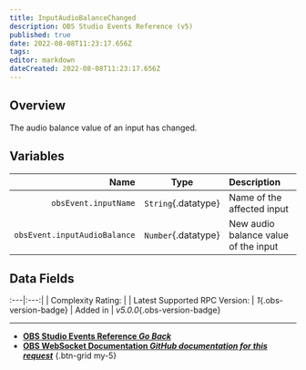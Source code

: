 ```yaml
---
title: InputAudioBalanceChanged
description: OBS Studio Events Reference (v5)
published: true
date: 2022-08-08T11:23:17.656Z
tags: 
editor: markdown
dateCreated: 2022-08-08T11:23:17.656Z
---
```


## Overview
The audio balance value of an input has changed.

## Variables
Name | Type | Description | 
----:|:----:|:------------|
`obsEvent.inputName` | `String`{.datatype} | Name of the affected input
`obsEvent.inputAudioBalance` | `Number`{.datatype} | New audio balance value of the input

## Data Fields
:---|:---:|
| Complexity Rating: | <span class="stars stars--2"></span>
| Latest Supported RPC Version: | *1*{.obs-version-badge}
| Added in | *v5.0.0*{.obs-version-badge}

---

- [<i class="mdi mdi-chevron-left"></i>**OBS Studio Events Reference *Go Back***](/en/Broadcasters/OBS/Events)
- [<i class="mdi mdi-github"></i> **OBS WebSocket Documentation *GitHub documentation for this request***](https://github.com/obsproject/obs-websocket/blob/master/docs/generated/protocol.md#inputaudiobalancechanged)
{.btn-grid my-5}